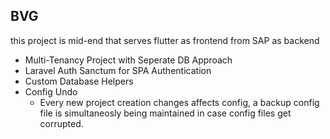 
## BVG

this project is mid-end that serves flutter as frontend from SAP as backend

- Multi-Tenancy Project with Seperate DB Approach
- Laravel Auth Sanctum for SPA Authentication
- Custom Database Helpers
- Config Undo
  - Every new project creation changes affects config, a backup config file is simultaneosly being maintained in case config files get corrupted.